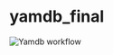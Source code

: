 # yamdb_final
![Yamdb workflow](https://github.com/KolesnikRV/yamdb_final/actions/workflows/main.yml/badge.svg?branch=main)
